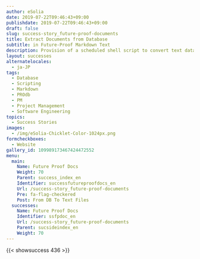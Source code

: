 ```yaml
---
author: eSolia
date: 2019-07-22T09:46:43+09:00
publishdate: 2019-07-22T09:46:43+09:00
draft: false
slug: success-story_future-proof-documents
title: Extract Documents from Database
subtitle: in Future-Proof Markdown Text
description: Provision of a scheduled shell script to convert text data stored in a database to future-proof text files in markdown format. - from eSolia Inc.
layout: successes
alternatelocales:
  - ja-JP
tags:
  - Database
  - Scripting
  - Markdown
  - PROdb
  - PM
  - Project Management
  - Software Engineering
topics:
  - Success Stories
images:  
  - /img/eSolia-Chicklet-Color-1024px.png
formcheckboxes:
  - Website
gallery_id: 109989173467424472552
menu:
  main:
    Name: Future Proof Docs
    Weight: 70
    Parent: success_index_en
    Identifier: successfutureproofdocs_en
    Url: /success-story_future-proof-documents
    Pre: fa-flag-checkered
    Post: From DB To Text Files
  successes:
    Name: Future Proof Docs
    Identifier: ssfpdoc_en
    Url: /success-story_future-proof-documents
    Parent: sucsideindex_en
    Weight: 70
---
```


{{< showsuccess 436 >}}
